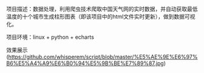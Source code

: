 项目描述：数据处理，利用爬虫技术爬取中国天气网的实时数据，并自动获取最低温度的十个城市生成柱形图表（即该项目中的html文件实时更新），做到数据可视化。


项目环境：linux + python + echarts

效果展示(https://github.com/whisperem/script/blob/master/%E5%AE%9E%E6%97%B6%E5%A4%A9%E6%B0%94%E5%9B%BE%E7%89%87.jpg)
